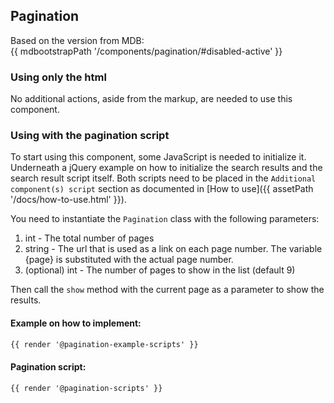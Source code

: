 ## Pagination

Based on the version from MDB:<br>
{{ mdbootstrapPath '/components/pagination/#disabled-active' }}

### Using only the html

No additional actions, aside from the markup, are needed to use this component.

### Using with the pagination script

To start using this component, some JavaScript is needed to initialize it.<br>
Underneath a jQuery example on how to initialize the search results and the search result script itself.
Both scripts need to be placed in the `Additional component(s) script` section as documented in [How to use]({{ assetPath '/docs/how-to-use.html' }}).

You need to instantiate the `Pagination` class with the following parameters:
1. int - The total number of pages
1. string - The url that is used as a link on each page number. The variable {page} is substituted with the actual page number.
1. (optional) int - The number of pages to show in the list (default 9)

Then call the `show` method with the current page as a parameter to show the results.

#### Example on how to implement:
```html
{{ render '@pagination-example-scripts' }}
```

#### Pagination script:
```html
{{ render '@pagination-scripts' }}
```
